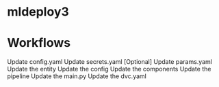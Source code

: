 # mldeploy3


# Workflows
Update config.yaml
Update secrets.yaml [Optional]
Update params.yaml
Update the entity
Update the config
Update the components
Update the pipeline
Update the main.py
Update the dvc.yaml